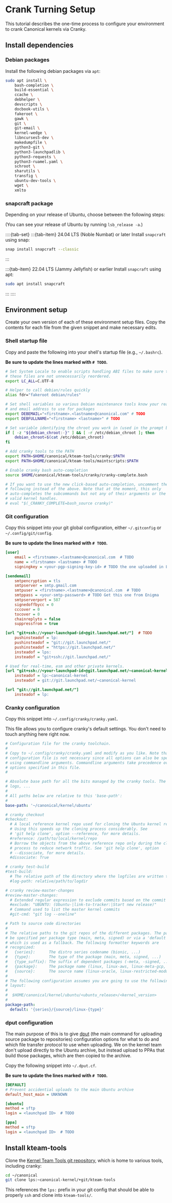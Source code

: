 # Crank Turning Setup

This tutorial describes the one-time process to configure your environment to crank Canonical kernels via Cranky.

## Install dependencies

### Debian packages
Install the following debian packages via `apt`:

```bash
sudo apt install \
    bash-completion \
    build-essential \
    ccache \
    debhelper \
    devscripts \
    docbook-utils \
    fakeroot \
    gawk \
    git \
    git-email \
    kernel-wedge \
    libncurses5-dev \
    makedumpfile \
    python3-git \
    python3-launchpadlib \
    python3-requests \
    python3-ruamel.yaml \
    schroot \
    sharutils \
    transfig \
    ubuntu-dev-tools \
    wget \
    xmlto
```

### snapcraft package

Depending on your release of Ubuntu, choose between the following steps:

(You can see your release of Ubuntu by running `lsb_release -a`.)

::::{tab-set}
:::{tab-item} 24.04 LTS (Noble Numbat) or later
Install `snapcraft` using snap:
```bash
snap install snapcraft --classic
```
:::

:::{tab-item} 22.04 LTS (Jammy Jellyfish) or earlier
Install `snapcraft` using apt:
```bash
sudo apt install snapcraft
```
:::
::::

## Environment setup

Create your own version of each of these environment setup files. Copy the
contents for each file from the given snippet and make necessary edits.

### Shell startup file

Copy and paste the following into your shell's startup file (e.g., `~/.bashrc`).

**Be sure to update the lines marked with `# TODO`.**

```bash
# Set System Locale to enable scripts handling ABI files to make sure that
# these files are not unnecessarily reordered.
export LC_ALL=C.UTF-8

# Helper to call debian/rules quickly
alias fdr="fakeroot debian/rules"

# Set shell variables so various Debian maintenance tools know your real name
# and email address to use for packages
export DEBEMAIL="<firstname>.<lastname>@canonical.com" # TODO
export DEBFULLNAME="<firstname> <lastname>" # TODO 

# Set variable identifying the chroot you work in (used in the prompt below)
if [ -z "${debian_chroot:-}" ] && [ -r /etc/debian_chroot ]; then
    debian_chroot=$(cat /etc/debian_chroot)
fi

# Add cranky tools to the PATH
export PATH=$HOME/canonical/kteam-tools/cranky:$PATH
export PATH=$HOME/canonical/kteam-tools/maintscripts:$PATH

# Enable cranky bash auto-completion
source $HOME/canonical/kteam-tools/cranky/cranky-complete.bash

# If you want to use the new click-based auto-completion, uncomment the
# following instead of the above. Note that at the moment, this only
# auto-completes the subcommands but not any of their arguments or the
# valid kernel handles.
# eval "$(_CRANKY_COMPLETE=bash_source cranky)"
```

### Git configuration

Copy this snippet into your git global configuration, either 
`~/.gitconfig` or `~/.config/git/config`.

**Be sure to update the lines marked with `# TODO`.**
```ini
[user]
	email = <firstname>.<lastname>@canonical.com  # TODO
	name = <firstname> <lastname> # TODO
	signingkey = <your-pgp-signing-key-id> # TODO the one uploaded in Launchpad

[sendemail]
	smtpencryption = tls
	smtpserver = smtp.gmail.com
	smtpuser = <firstname>.<lastname>@canonical.com  # TODO
	smtppass = <your-smtp-password> # TODO Get this one from Enigma
	smtpserverport = 587
	signedoffbycc = 0
	cccover = 0
	tocover = 0
	chainreplyto = false
	suppressfrom = true

[url "git+ssh://<your-launchpad-id>@git.launchpad.net/"]  # TODO 
	pushinsteadof = lp:
	pushinsteadof = "git://git.launchpad.net/"
	pushinsteadof = "https://git.launchpad.net/"
	insteadof = lps:
	insteadof = "git+ssh://git.launchpad.net/"

# Used for real-time, esm and other private kernels.
[url "git+ssh://<your-launchpad-id>@git.launchpad.net/~canonical-kernel"]  # TODO
	insteadof = lp:~canonical-kernel
	insteadof = git://git.launchpad.net/~canonical-kernel

[url "git://git.launchpad.net/"]
	insteadof = lp:

```

### Cranky configuration

Copy this snippet into `~/.config/cranky/cranky.yaml`.

This file allows you to configure cranky's default settings.
You don't need to touch anything here right now.

```yaml
# Configuration file for the cranky toolchain.
#
# Copy to ~/.config/cranky/cranky.yaml and modify as you like. Note that a
# configuration file is not necessary since all options can also be specified
# using commandline arguments. Commandline arguments take precedence over
# options specified in this file.
#

# Absolute base path for all the bits managed by the cranky tools. The repos,
# logs, ...
#
# All paths below are relative to this 'base-path':
#
base-path: '~/canonical/kernel/ubuntu'

# cranky checkout
#checkout:
  # A local reference kernel repo used for cloning the Ubuntu kernel repo.
  # Using this speeds up the cloning process considerably. See
  # 'git help clone', option --reference, for more details.
  #reference: /path/to/local/kernel/repo
  # Borrow the objects from the above reference repo only during the cloning
  # process to reduce network traffic. See 'git help clone', option
  # --dissociate, for more details.
  #dissociate: True

# cranky test-build
#test-build:
  # The relative path of the directory where the logfiles are written to.
  #log-path: relative/path/to/logdir

# cranky review-master-changes
#review-master-changes:
  # Extended regular expression to exclude commits based on the commit message
  #exclude: "UBUNTU: (Ubuntu-|link-to-tracker:|Start new release)"
  # Command used to list the master kernel commits
  #git-cmd: "git log --oneline"

# Path to source code directories
#
# The relative paths to the git repos of the different packages. The paths can
# be specified per package type (main, meta, signed) or via a 'default' entry
# which is used as a fallback. The following formatter keywords are
# recognized:
#   {series}:      The distro series codename (bionic, ...)
#   {type}:        The type of the package (main, meta, signed, ...)
#   {type_suffix}: The suffix of dependent packages (-meta, -signed, ...)
#   {package}:     The package name (linux, linux-aws, linux-meta-gcp, ...)
#   {source}:      The source name (linux-oracle, linux-restricted-modules-oracle, ...)
#
# The following configuration assumes you are going to use the following
# layout:
#
#  $HOME/canonical/kernel/ubuntu/<ubuntu_release>/<kernel_version>
#
package-path:
  default: '{series}/{source}/linux-{type}'
```

### dput configuration

The main purpose of this is to give [dput](https://manpages.debian.org/bookworm/dput/dput.1.en.html) 
(the main command for uploading source package to repositories) 
configuration options for what to do and which file transfer protocol 
to use when uploading. We on the kernel team don't upload directly 
to the Ubuntu archive, but instead upload to PPAs that build those 
packages, which are then copied to the archive.

Copy the following snippet into `~/.dput.cf`.

**Be sure to update the lines marked with `# TODO`.**
```ini
[DEFAULT]
# Prevent accidential uploads to the main Ubuntu archive
default_host_main = UNKNOWN

[ubuntu]
method = sftp
login = <launchpad ID>  # TODO

[ppa]
method = sftp
login = <launchpad ID>  # TODO

```

## Install kteam-tools

Clone the [Kernel Team Tools git repository](https://kernel.ubuntu.com/gitea/kernel/kteam-tools), 
which is home to various tools, including cranky:
```bash
cd ~/canonical
git clone lps:~canonical-kernel/+git/kteam-tools
```

This references the `lps:` prefix in your git config that should 
be able to properly `ssh` and clone into `kteam-tools/`.
